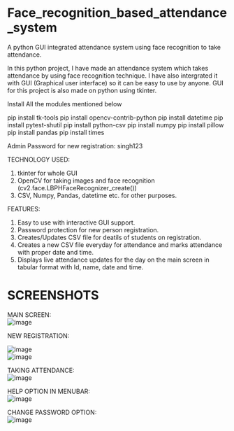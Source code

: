 # Face_recognition_based_attendance_system

A python GUI integrated attendance system using face recognition to take attendance.

In this python project, I have made an attendance system which takes attendance by using face recognition technique. I have also intergrated it with GUI (Graphical user interface) so it can be easy to use by anyone. GUI for this project is also made on python using tkinter.

Install All the modules mentioned below 

pip install tk-tools
pip install opencv-contrib-python
pip install datetime
pip install pytest-shutil
pip install python-csv
pip install numpy
pip install pillow 
pip install pandas
pip install times

Admin Password for new registration: singh123

TECHNOLOGY USED:
1) tkinter for whole GUI
2) OpenCV for taking images and face recognition (cv2.face.LBPHFaceRecognizer_create())
3) CSV, Numpy, Pandas, datetime etc. for other purposes.

FEATURES:
1) Easy to use with interactive GUI support.
2) Password protection for new person registration.
3) Creates/Updates CSV file for deatils of students on registration.
4) Creates a new CSV file everyday for attendance and marks attendance with proper date and time.
5) Displays live attendance updates for the day on the main screen in tabular format with Id, name, date and time.

# SCREENSHOTS
MAIN SCREEN:<br>
![image](https://github.com/user-attachments/assets/ff664a25-0b70-40e8-a71b-d22599348f6a)

NEW REGISTRATION:<br>

![image](https://github.com/user-attachments/assets/c08fcf5f-5e86-4213-a4c0-9b86bdd2c98a)
<br>
![image](https://github.com/user-attachments/assets/2c33829c-adec-4a6c-9bc0-c11e6b78d544)


TAKING ATTENDANCE:<br>
![image](https://github.com/user-attachments/assets/4151fa6d-fa1f-460b-bfe1-3e320e301a36)


HELP OPTION IN MENUBAR:<br>
![image](https://github.com/user-attachments/assets/30ffaec2-e293-4818-bee3-b1f21488119e)

CHANGE PASSWORD OPTION:<br>
![image](https://github.com/user-attachments/assets/32e92266-e31e-45db-afe4-b452d0f31a74)








